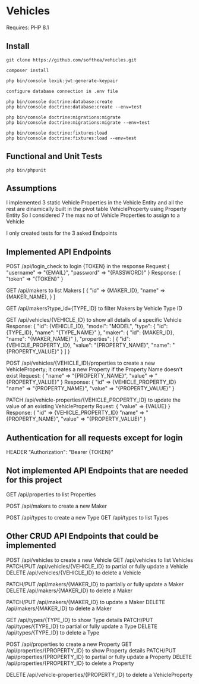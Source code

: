 # Vehicles

Requires: PHP 8.1

## Install

```
git clone https://github.com/softhea/vehicles.git

composer install

php bin/console lexik:jwt:generate-keypair

configure database connection in .env file

php bin/console doctrine:database:create
php bin/console doctrine:database:create --env=test

php bin/console doctrine:migrations:migrate
php bin/console doctrine:migrations:migrate --env=test

php bin/console doctrine:fixtures:load
php bin/console doctrine:fixtures:load --env=test
```

## Functional and Unit Tests

```
php bin/phpunit
```

## Assumptions

I implemented 3 static Vehicle Properties in the Vehicle Entity and all the rest are dinamically built in the pivot table VehicleProperty using Property Entity
So I considered 7 the max no of Vehicle Properties to assign to a Vehicle

I only created tests for the 3 asked Endpoints

## Implemented API Endpoints

POST /api/login_check to login  {TOKEN} in the response
Request
{
  "username" => "{EMAIL}",
  "password" => "{PASSWORD}"
}
Response:
{
  "token" => "{TOKEN}"
}

GET /api/makers to list Makers 
[
  {
    "id" => {MAKER_ID},
    "name" => {MAKER_NAME},
  }
]

GET /api/makers?type_id={TYPE_ID} to filter Makers by Vehicle Type ID

GET /api/vehicles/{VEHICLE_ID} to show all details of a specific Vehicle
Response:
{
    "id": {VEHICLE_ID},
    "model": "MODEL",
    "type": {
        "id": {TYPE_ID},
        "name": "{TYPE_NAME}"
    },
    "maker": {
        "id": {MAKER_ID},
        "name": "{MAKER_NAME}"
    },
    "properties": [
        {
            "id": {VEHICLE_PROPERTY_ID},
            "value": "{PROPERTY_NAME}",
            "name": "{PROPERTY_VALUE}"
        }
    ]
}

POST /api/vehicles/{VEHICLE_ID}/properties to create a new VehicleProperty; it creates a new Property if the Property Name doesn't exist
Request:
{
  "name" => "{PROPERTY_NAME}",
  "value" => "{PROPERTY_VALUE}"
}
Response:
{
  "id" => {VEHICLE_PROPERTY_ID}
  "name" => "{PROPERTY_NAME}",
  "value" => "{PROPERTY_VALUE}"
}

PATCH /api/vehicle-properties/{VEHICLE_PROPERTY_ID} to update the value of an existing VehicleProperty
Rquest:
{
  "value" => {VALUE}
}
Response:
{
  "id" => {VEHICLE_PROPERTY_ID}
  "name" => "{PROPERTY_NAME}",
  "value" => "{PROPERTY_VALUE}"
}

## Authentication for all requests except for login

HEADER "Authorization": "Bearer {TOKEN}"

## Not implemented API Endpoints that are needed for this project

GET /api/properties to list Properties

POST /api/makers to create a new Maker

POST /api/types to create a new Type
GET /api/types to list Types

## Other CRUD API Endpoints that could be implemented

POST /api/vehicles to create a new Vehicle
GET /api/vehicles to list Vehicles
PATCH/PUT /api/vehicles/{VEHICLE_ID} to partial or fully update a Vehicle
DELETE /api/vehicles/{VEHICLE_ID} to delete a Vehicle

PATCH/PUT /api/makers/{MAKER_ID} to partially or fully update a Maker
DELETE /api/makers/{MAKER_ID} to delete a Maker

PATCH/PUT /api/makers/{MAKER_ID} to update a Maker
DELETE /api/makers/{MAKER_ID} to delete a Maker

GET /api/types/{TYPE_ID} to show Type details
PATCH/PUT /api/types/{TYPE_ID} to partial or fully update a Type
DELETE /api/types/{TYPE_ID} to delete a Type

POST /api/properties to create a new Property
GET /api/properties/{PROPERTY_ID} to show Property details
PATCH/PUT /api/properties/{PROPERTY_ID} to partial or fully update a Property
DELETE /api/properties/{PROPERTY_ID} to delete a Property

DELETE /api/vehicle-properties/{PROPERTY_ID} to delete a VehicleProperty
